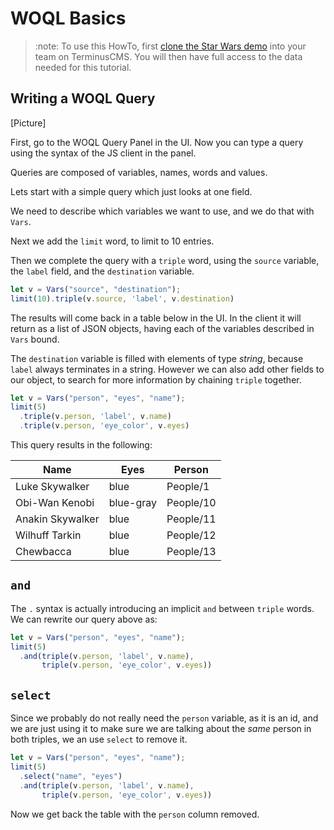 # WOQL Basics

> :note:
> To use this HowTo, first [clone the Star Wars
> demo](../use-distributed-features/clone-a-demo.md) into your team on
> TerminusCMS. You will then have full access to the data needed for
> this tutorial.

## Writing a WOQL Query

[Picture]

First, go to the WOQL Query Panel in the UI. Now you can type a query
using the syntax of the JS client in the panel.

Queries are composed of variables, names, words and values.

Lets start with a simple query which just looks at one field.

We need to describe which variables we want to use, and we do that
with `Vars`.

Next we add the `limit` word, to limit to 10 entries.

Then we complete the query with a `triple` word, using the `source`
variable, the `label` field, and the `destination` variable.

```javascript
let v = Vars("source", "destination");
limit(10).triple(v.source, 'label', v.destination)
```
The results will come back in a table below in the UI. In the client
it will return as a list of JSON objects, having each of the variables
described in `Vars` bound.

The `destination` variable is filled with elements of type *string*,
because `label` always terminates in a string. However we can also add
other fields to our object, to search for more information by chaining
`triple` together.

```javascript
let v = Vars("person", "eyes", "name");
limit(5)
  .triple(v.person, 'label', v.name)
  .triple(v.person, 'eye_color', v.eyes)
```

This query results in the following:

| Name             | Eyes      | Person    |
|------------------|-----------|-----------|
| Luke Skywalker   | blue      | People/1  |
| Obi-Wan Kenobi   | blue-gray | People/10 |
| Anakin Skywalker | blue      | People/11 |
| Wilhuff Tarkin   | blue 	   | People/12 |
| Chewbacca        | blue      | People/13 |

## `and`

The `.` syntax is actually introducing an implicit `and` between
`triple` words. We can rewrite our query above as:

```javascript
let v = Vars("person", "eyes", "name");
limit(5)
  .and(triple(v.person, 'label', v.name),
       triple(v.person, 'eye_color', v.eyes))
```

## `select`

Since we probably do not really need the `person` variable, as it is
an id, and we are just using it to make sure we are talking about the
*same* person in both triples, we an use `select` to remove it.

```javascript
let v = Vars("person", "eyes", "name");
limit(5)
  .select("name", "eyes")
  .and(triple(v.person, 'label', v.name),
       triple(v.person, 'eye_color', v.eyes))
```

Now we get back the table with the `person` column removed.

